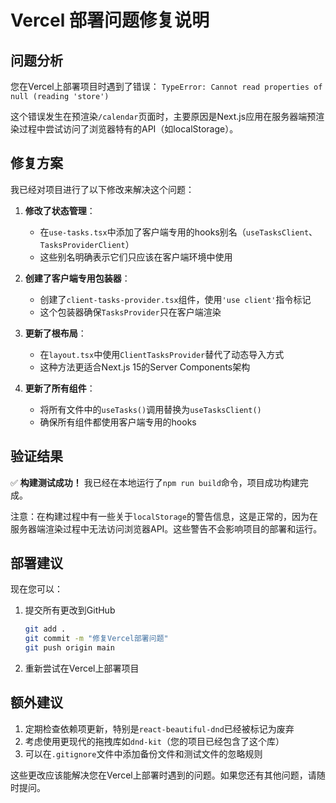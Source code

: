 # Vercel 部署问题修复说明

## 问题分析

您在Vercel上部署项目时遇到了错误：
`TypeError: Cannot read properties of null (reading 'store')`

这个错误发生在预渲染`/calendar`页面时，主要原因是Next.js应用在服务器端预渲染过程中尝试访问了浏览器特有的API（如localStorage）。

## 修复方案

我已经对项目进行了以下修改来解决这个问题：

1. **修改了状态管理**：
   - 在`use-tasks.tsx`中添加了客户端专用的hooks别名（`useTasksClient`、`TasksProviderClient`）
   - 这些别名明确表示它们只应该在客户端环境中使用

2. **创建了客户端专用包装器**：
   - 创建了`client-tasks-provider.tsx`组件，使用`'use client'`指令标记
   - 这个包装器确保`TasksProvider`只在客户端渲染

3. **更新了根布局**：
   - 在`layout.tsx`中使用`ClientTasksProvider`替代了动态导入方式
   - 这种方法更适合Next.js 15的Server Components架构

4. **更新了所有组件**：
   - 将所有文件中的`useTasks()`调用替换为`useTasksClient()`
   - 确保所有组件都使用客户端专用的hooks

## 验证结果

✅ **构建测试成功！** 我已经在本地运行了`npm run build`命令，项目成功构建完成。

注意：在构建过程中有一些关于`localStorage`的警告信息，这是正常的，因为在服务器端渲染过程中无法访问浏览器API。这些警告不会影响项目的部署和运行。

## 部署建议

现在您可以：

1. 提交所有更改到GitHub
   ```bash
   git add .
   git commit -m "修复Vercel部署问题"
   git push origin main
   ```

2. 重新尝试在Vercel上部署项目

## 额外建议

1. 定期检查依赖项更新，特别是`react-beautiful-dnd`已经被标记为废弃
2. 考虑使用更现代的拖拽库如`dnd-kit`（您的项目已经包含了这个库）
3. 可以在`.gitignore`文件中添加备份文件和测试文件的忽略规则

这些更改应该能解决您在Vercel上部署时遇到的问题。如果您还有其他问题，请随时提问。